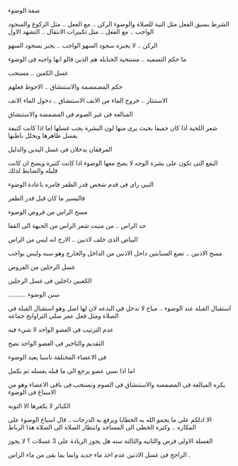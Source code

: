 صفة الوضوء 


الشرط يسبق الفعل مثل النية للصلاة والوضوء
الركن .. مع الفعل .. مثل الركوع والسجود 
الواجب .. مع الفعل .. مثل تكبيرات الانتقال .. التشهد الاول 

الركن .. لا يجبره سجود السهو 
الواجب .. يجبر بسجود السهو 

ما حكم التسميه .. مستحبة 
الحنابلة هم الذين قالو انها واجبه فى الوضوء  

غسل الكفين .. مستحب 

حكم المضمضمة والاستنشاق  .. الاحوط فعلهم 

الاستنثار .. خروج الماء من الانف 
الاستنشاق .. دخول الماء الانف 

المبالغة فى غير الصوم فى المضمضة والاستنشاق 

شعر اللحية اذا كان خفيفا بحيث يرى منها لون البشرة يجب غسلها 
اما اذا كانت كثيفة يغسل ظاهرها ويخلل باطنها 

المرفقان يدخلان فى غسل اليدين 
والدليل 

البقع التى تكون على بشرة الوجه 
لا يصح معها الوضوء اذا كانت كثيرة ويصح ان كانت قليله والضابط لذلك 

النبي راى فى قدم شخص قدر الظفر فامره باعادة الوضوء 

فاليسير ما كان قبل قدر الظفر 

مسح الراس من فروض الوضوء 

حد الراس .. من منبت شعر الراس من الجبهة الى القفا 

البياض الذى خلف لاذنين .. الارج انه ليس من الراس 

مسح الاذنين .. تضع السبابتين داخل الاذنين من الداخل والخارج وهو سنه وليس بواجب 

غسل الرجلين من الفروض 

الكعبين داخلين فى غسل الرجلين 

..........
سنن الوضوء 

استقبال القبلة عند الوضوء .. مباح 
لا تدخل فى البدعه لان لها اصل وهو استقبال القبلة فى الصلاة ومثل فعل عمر صلى التراوايح جماعه 

عدم الترتيب فى العضو الواحد لا شيء فيه 

التقديم والتاخير فى العضو الواحد تصح 

فى الاعضاء المختلفة ناسيا يعيد الوضوء 

اما اذا نسي عضو يرجع الى ما قبله يغسله ثم يكمل 

يكره المبالغة فى المضمضة والاستنشاق فى الصوم وتستحب فى باقى الاعضاء وهو من الاسباغ فى الوضوء 

الكبائر لا يكفرها الا التوبة 

الا ادلكم على ما يحمو الله به الخطايا ويرفع به الدرجات .. قال اسباغ الوضوء على المكاره .. وكثرة الخطى الى المساجد وانتظار الصلاة الى الصلاة هذا الرباط 

الغسلة الاولى فرض والثانيه والثالثة سنه 
هل يجوز الزيادة على 3 غسلات  ؟
لا يجوز 

الراجح فى غسل الاذنين عدم اخذ ماء جديد وانما بما بقى من ماء الراس . 

